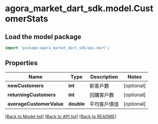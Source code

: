 # agora_market_dart_sdk.model.CustomerStats

## Load the model package
```dart
import 'package:agora_market_dart_sdk/api.dart';
```

## Properties
Name | Type | Description | Notes
------------ | ------------- | ------------- | -------------
**newCustomers** | **int** | 新客戶數 | [optional] 
**returningCustomers** | **int** | 回購客戶數 | [optional] 
**averageCustomerValue** | **double** | 平均客戶價值 | [optional] 

[[Back to Model list]](../README.md#documentation-for-models) [[Back to API list]](../README.md#documentation-for-api-endpoints) [[Back to README]](../README.md)


